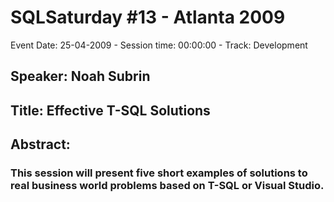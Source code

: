 # SQLSaturday #13 - Atlanta 2009
Event Date: 25-04-2009 - Session time: 00:00:00 - Track: Development
## Speaker: Noah Subrin
## Title: Effective T-SQL Solutions
## Abstract:
### This session will present five short examples of solutions to real business world problems based on T-SQL or Visual Studio. 
